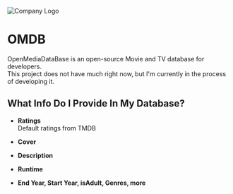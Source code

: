 ![Company Logo](https://raw.githubusercontent.com/Dib-Corp/OMDB/refs/heads/main/OMDB-LOGO.png")

# OMDB

OpenMediaDataBase is an open-source Movie and TV database for developers.  
This project does not have much right now, but I'm currently in the process of developing it.

## What Info Do I Provide In My Database?

- **Ratings**  
  Default ratings from TMDB  

- **Cover**

- **Description**

- **Runtime**

- **End Year, Start Year, isAdult, Genres, more**



